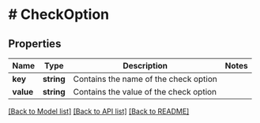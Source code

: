 # # CheckOption

## Properties

Name | Type | Description | Notes
------------ | ------------- | ------------- | -------------
**key** | **string** | Contains the name of the check option |
**value** | **string** | Contains the value of the check option |

[[Back to Model list]](../../README.md#models) [[Back to API list]](../../README.md#endpoints) [[Back to README]](../../README.md)
